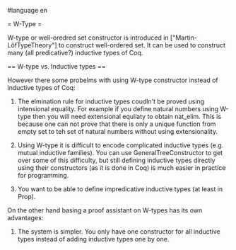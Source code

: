 #language en

= W-Type =

W-type or well-oredred set constructor is introduced in ["Martin-L&#246;fTypeTheory"] to construct well-ordered set. It can be used to construct many (all predicative?) inductive types of Coq.  

== W-type vs. Inductive types ==

However there some probelms with using W-type constructor instead of inductive types of Coq:

 1. The elmination rule for inductive types coudln't be proved using intensional equality. For example if you define natural numbers using W-type then you will need extensional equliaty to obtain nat_elim. This is because one can not prove that there is only a unique function from empty set to teh set of natural numbers without using extensionality.

 1. Using W-type it is difficult to encode complicated inductive types (e.g. mutual inductive families). You can use GeneralTreeConstructor to get over some of this difficulty, but still defining inductive types directly using their constructors (as it is done in Coq) is much easier in practice for programming. 

 1. You want to be able to define impredicative inductive types (at least in Prop). 

On the other hand basing a proof assistant on W-types has its own advantages:

 1. The system is simpler. You only have one constructor for all inductive types instead of adding inductive types one by one.  
